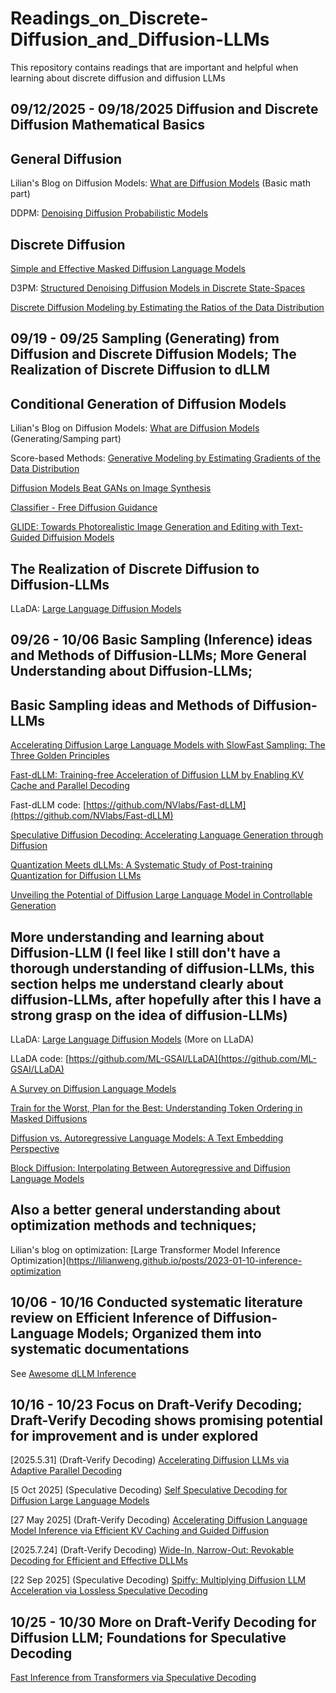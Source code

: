 # Readings_on_Discrete-Diffusion_and_Diffusion-LLMs
This repository contains readings that are important and helpful when learning about discrete diffusion and diffusion LLMs

## 09/12/2025 - 09/18/2025 Diffusion and Discrete Diffusion Mathematical Basics

## General Diffusion

Lilian's Blog on Diffusion Models: [What are Diffusion Models](https://lilianweng.github.io/posts/2021-07-11-diffusion-models/) (Basic math part)

DDPM: [Denoising Diffusion Probabilistic Models](https://arxiv.org/abs/2006.11239)

## Discrete Diffusion

[Simple and Effective Masked Diffusion Language Models](https://arxiv.org/abs/2406.07524)

D3PM: [Structured Denoising Diffusion Models in Discrete State-Spaces](https://arxiv.org/abs/2107.03006)  

[Discrete Diffusion Modeling by Estimating the Ratios of the Data Distribution](https://arxiv.org/abs/2310.16834)

## 09/19 - 09/25 Sampling (Generating) from Diffusion and Discrete Diffusion Models; The Realization of Discrete Diffusion to dLLM

## Conditional Generation of Diffusion Models

Lilian's Blog on Diffusion Models: [What are Diffusion Models](https://lilianweng.github.io/posts/2021-07-11-diffusion-models/) (Generating/Samping part)

Score-based Methods: [Generative Modeling by Estimating Gradients of the Data Distribution](https://yang-song.net/blog/2021/score/)

[Diffusion Models Beat GANs on Image Synthesis](https://arxiv.org/abs/2105.05233)

[Classifier - Free Diffusion Guidance](https://arxiv.org/abs/2207.12598)

[GLIDE: Towards Photorealistic Image Generation and Editing with Text-Guided Diffuision Models](https://arxiv.org/abs/2112.10741)

## The Realization of Discrete Diffusion to Diffusion-LLMs

LLaDA: [Large Language Diffusion Models](https://arxiv.org/abs/2502.09992)

## 09/26 - 10/06 Basic Sampling (Inference) ideas and Methods of Diffusion-LLMs; More General Understanding about Diffusion-LLMs;

## Basic Sampling ideas and Methods of Diffusion-LLMs

[Accelerating Diffusion Large Language Models with SlowFast Sampling: The Three Golden Principles](https://arxiv.org/abs/2506.10848)

[Fast-dLLM: Training-free Acceleration of Diffusion LLM by Enabling KV Cache and Parallel Decoding](https://arxiv.org/abs/2505.22618)

Fast-dLLM code: [https://github.com/NVlabs/Fast-dLLM](https://github.com/NVlabs/Fast-dLLM)

[Speculative Diffusion Decoding: Accelerating Language Generation through Diffusion](https://arxiv.org/abs/2408.05636)

[Quantization Meets dLLMs: A Systematic Study of Post-training Quantization for Diffusion LLMs](https://arxiv.org/abs/2508.14896)

[Unveiling the Potential of Diffusion Large Language Model in Controllable Generation](https://arxiv.org/abs/2507.04504)

## More understanding and learning about Diffusion-LLM (I feel like I still don't have a thorough understanding of diffusion-LLMs, this section helps me understand clearly about diffusion-LLMs, after hopefully after this I have a strong grasp on the idea of diffusion-LLMs)

LLaDA: [Large Language Diffusion Models](https://arxiv.org/abs/2502.09992) (More on LLaDA)

LLaDA code: [https://github.com/ML-GSAI/LLaDA](https://github.com/ML-GSAI/LLaDA)

[A Survey on Diffusion Language Models](https://arxiv.org/abs/2508.10875)

[Train for the Worst, Plan for the Best: Understanding Token Ordering in Masked Diffusions](https://arxiv.org/abs/2502.06768)

[Diffusion vs. Autoregressive Language Models: A Text Embedding Perspective](https://arxiv.org/abs/2505.15045)

[Block Diffusion: Interpolating Between Autoregressive and Diffusion Language Models](https://arxiv.org/abs/2503.09573)

## Also a better general understanding about optimization methods and techniques;

Lilian's blog on optimization: [Large Transformer Model Inference Optimization](https://lilianweng.github.io/posts/2023-01-10-inference-optimization


## 10/06 - 10/16 Conducted systematic literature review on Efficient Inference of Diffusion-Language Models; Organized them into systematic documentations 

See [Awesome dLLM Inference](https://github.com/heavyball-research/awesome-diffusion-llm)

## 10/16 - 10/23 Focus on Draft-Verify Decoding; Draft-Verify Decoding shows promising potential for improvement and is under explored

[2025.5.31] (Draft-Verify Decoding) [Accelerating Diffusion LLMs via Adaptive Parallel Decoding](https://arxiv.org/abs/2506.00413)

[5 Oct 2025] (Speculative Decoding) [Self Speculative Decoding for Diffusion Large Language Models](https://arxiv.org/abs/2510.04147v1)

[27 May 2025] (Draft-Verify Decoding) [Accelerating Diffusion Language Model Inference via Efficient KV Caching and Guided Diffusion](https://arxiv.org/abs/2505.21467)

[2025.7.24] (Draft-Verify Decoding) [Wide-In, Narrow-Out: Revokable Decoding for Efficient and Effective DLLMs](https://arxiv.org/abs/2507.18578)

[22 Sep 2025] (Speculative Decoding) [Spiffy: Multiplying Diffusion LLM Acceleration via Lossless Speculative Decoding](https://arxiv.org/abs/2509.18085v1)

## 10/25 - 10/30 More on Draft-Verify Decoding for Diffusion LLM; Foundations for Speculative Decoding

[Fast Inference from Transformers via Speculative Decoding](https://arxiv.org/abs/2211.17192)









































